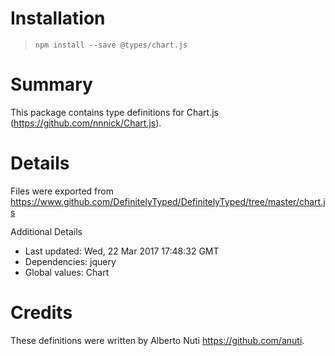# Installation
> `npm install --save @types/chart.js`

# Summary
This package contains type definitions for Chart.js (https://github.com/nnnick/Chart.js).

# Details
Files were exported from https://www.github.com/DefinitelyTyped/DefinitelyTyped/tree/master/chart.js

Additional Details
 * Last updated: Wed, 22 Mar 2017 17:48:32 GMT
 * Dependencies: jquery
 * Global values: Chart

# Credits
These definitions were written by Alberto Nuti <https://github.com/anuti>.
